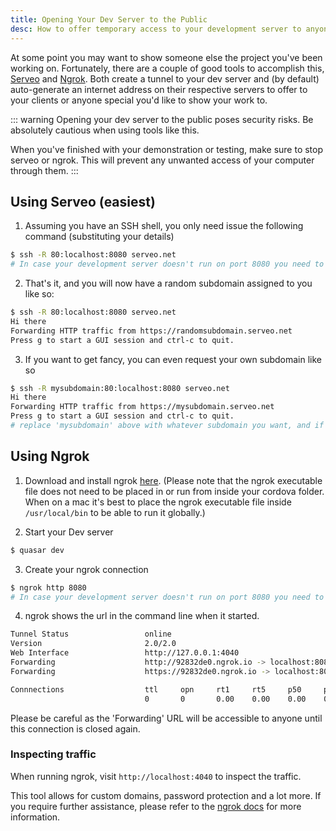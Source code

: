 ```yaml
---
title: Opening Your Dev Server to the Public
desc: How to offer temporary access to your development server to anyone on the Internet.
---
```

At some point you may want to show someone else the project you've been working on. Fortunately, there are a couple of good tools to accomplish this, [Serveo](https://serveo.net/) and [Ngrok](https://ngrok.com/). Both create a tunnel to your dev server and (by default) auto-generate an internet address on their respective servers to offer to your clients or anyone special you'd like to show your work to.

::: warning
Opening your dev server to the public poses security risks. Be absolutely cautious when using tools like this.

When you've finished with your demonstration or testing, make sure to stop serveo or ngrok. This will prevent any unwanted access of your computer through them.
:::

## Using Serveo (easiest)

1. Assuming you have an SSH shell, you only need issue the following command (substituting your details)
``` bash
$ ssh -R 80:localhost:8080 serveo.net
# In case your development server doesn't run on port 8080 you need to change the number to the correct port
```

2. That's it, and you will now have a random subdomain assigned to you like so:
``` bash
$ ssh -R 80:localhost:8080 serveo.net
Hi there
Forwarding HTTP traffic from https://randomsubdomain.serveo.net
Press g to start a GUI session and ctrl-c to quit.
```

3. If you want to get fancy, you can even request your own subdomain like so
``` bash
$ ssh -R mysubdomain:80:localhost:8080 serveo.net
Hi there
Forwarding HTTP traffic from https://mysubdomain.serveo.net
Press g to start a GUI session and ctrl-c to quit.
# replace 'mysubdomain' above with whatever subdomain you want, and if it is available, you will have it.
```



## Using Ngrok

1. Download and install ngrok [here](https://ngrok.com/download).
(Please note that the ngrok executable file does not need to be placed in or run from inside your cordova folder. When on a mac it's best to place the ngrok executable file inside `/usr/local/bin` to be able to run it globally.)

2. Start your Dev server
``` bash
$ quasar dev
```

3. Create your ngrok connection
``` bash
$ ngrok http 8080
# In case your development server doesn't run on port 8080 you need to change the number to the correct port
```

4. ngrok shows the url in the command line when it started.
``` bash
Tunnel Status                 online
Version                       2.0/2.0
Web Interface                 http://127.0.0.1:4040
Forwarding                    http://92832de0.ngrok.io -> localhost:8080
Forwarding                    https://92832de0.ngrok.io -> localhost:8080

Connnections                  ttl     opn     rt1     rt5     p50     p90
                              0       0       0.00    0.00    0.00    0.00
```
Please be careful as the 'Forwarding' URL will be accessible to anyone until this connection is closed again.

### Inspecting traffic

When running ngrok, visit `http://localhost:4040` to inspect the traffic.

This tool allows for custom domains, password protection and a lot more. If you require further assistance, please refer to the [ngrok docs](https://ngrok.com/docs) for more information.
